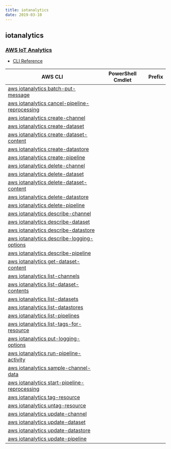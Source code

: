 ```yaml
---
title: iotanalytics
date: 2019-03-10
---
```


## iotanalytics

### [AWS IoT Analytics](https://aws.amazon.com/iot/)

* [CLI Reference](https://docs.aws.amazon.com/cli/latest/reference/iotanalytics/index.html)

|AWS CLI|PowerShell Cmdlet|Prefix|
|----|----|:--:|
|[aws iotanalytics batch-put-message](https://docs.aws.amazon.com/cli/latest/reference/iotanalytics/batch-put-message.html)|||
|[aws iotanalytics cancel-pipeline-reprocessing](https://docs.aws.amazon.com/cli/latest/reference/iotanalytics/cancel-pipeline-reprocessing.html)|||
|[aws iotanalytics create-channel](https://docs.aws.amazon.com/cli/latest/reference/iotanalytics/create-channel.html)|||
|[aws iotanalytics create-dataset](https://docs.aws.amazon.com/cli/latest/reference/iotanalytics/create-dataset.html)|||
|[aws iotanalytics create-dataset-content](https://docs.aws.amazon.com/cli/latest/reference/iotanalytics/create-dataset-content.html)|||
|[aws iotanalytics create-datastore](https://docs.aws.amazon.com/cli/latest/reference/iotanalytics/create-datastore.html)|||
|[aws iotanalytics create-pipeline](https://docs.aws.amazon.com/cli/latest/reference/iotanalytics/create-pipeline.html)|||
|[aws iotanalytics delete-channel](https://docs.aws.amazon.com/cli/latest/reference/iotanalytics/delete-channel.html)|||
|[aws iotanalytics delete-dataset](https://docs.aws.amazon.com/cli/latest/reference/iotanalytics/delete-dataset.html)|||
|[aws iotanalytics delete-dataset-content](https://docs.aws.amazon.com/cli/latest/reference/iotanalytics/delete-dataset-content.html)|||
|[aws iotanalytics delete-datastore](https://docs.aws.amazon.com/cli/latest/reference/iotanalytics/delete-datastore.html)|||
|[aws iotanalytics delete-pipeline](https://docs.aws.amazon.com/cli/latest/reference/iotanalytics/delete-pipeline.html)|||
|[aws iotanalytics describe-channel](https://docs.aws.amazon.com/cli/latest/reference/iotanalytics/describe-channel.html)|||
|[aws iotanalytics describe-dataset](https://docs.aws.amazon.com/cli/latest/reference/iotanalytics/describe-dataset.html)|||
|[aws iotanalytics describe-datastore](https://docs.aws.amazon.com/cli/latest/reference/iotanalytics/describe-datastore.html)|||
|[aws iotanalytics describe-logging-options](https://docs.aws.amazon.com/cli/latest/reference/iotanalytics/describe-logging-options.html)|||
|[aws iotanalytics describe-pipeline](https://docs.aws.amazon.com/cli/latest/reference/iotanalytics/describe-pipeline.html)|||
|[aws iotanalytics get-dataset-content](https://docs.aws.amazon.com/cli/latest/reference/iotanalytics/get-dataset-content.html)|||
|[aws iotanalytics list-channels](https://docs.aws.amazon.com/cli/latest/reference/iotanalytics/list-channels.html)|||
|[aws iotanalytics list-dataset-contents](https://docs.aws.amazon.com/cli/latest/reference/iotanalytics/list-dataset-contents.html)|||
|[aws iotanalytics list-datasets](https://docs.aws.amazon.com/cli/latest/reference/iotanalytics/list-datasets.html)|||
|[aws iotanalytics list-datastores](https://docs.aws.amazon.com/cli/latest/reference/iotanalytics/list-datastores.html)|||
|[aws iotanalytics list-pipelines](https://docs.aws.amazon.com/cli/latest/reference/iotanalytics/list-pipelines.html)|||
|[aws iotanalytics list-tags-for-resource](https://docs.aws.amazon.com/cli/latest/reference/iotanalytics/list-tags-for-resource.html)|||
|[aws iotanalytics put-logging-options](https://docs.aws.amazon.com/cli/latest/reference/iotanalytics/put-logging-options.html)|||
|[aws iotanalytics run-pipeline-activity](https://docs.aws.amazon.com/cli/latest/reference/iotanalytics/run-pipeline-activity.html)|||
|[aws iotanalytics sample-channel-data](https://docs.aws.amazon.com/cli/latest/reference/iotanalytics/sample-channel-data.html)|||
|[aws iotanalytics start-pipeline-reprocessing](https://docs.aws.amazon.com/cli/latest/reference/iotanalytics/start-pipeline-reprocessing.html)|||
|[aws iotanalytics tag-resource](https://docs.aws.amazon.com/cli/latest/reference/iotanalytics/tag-resource.html)|||
|[aws iotanalytics untag-resource](https://docs.aws.amazon.com/cli/latest/reference/iotanalytics/untag-resource.html)|||
|[aws iotanalytics update-channel](https://docs.aws.amazon.com/cli/latest/reference/iotanalytics/update-channel.html)|||
|[aws iotanalytics update-dataset](https://docs.aws.amazon.com/cli/latest/reference/iotanalytics/update-dataset.html)|||
|[aws iotanalytics update-datastore](https://docs.aws.amazon.com/cli/latest/reference/iotanalytics/update-datastore.html)|||
|[aws iotanalytics update-pipeline](https://docs.aws.amazon.com/cli/latest/reference/iotanalytics/update-pipeline.html)|||


